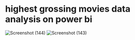 # highest grossing movies data analysis on power bi
![Screenshot (144)](https://user-images.githubusercontent.com/115246253/196171879-597b3b92-7e6e-4607-aecc-fb0c042cf9be.png)
![Screenshot (143)](https://user-images.githubusercontent.com/115246253/196171889-88319726-d971-459e-ae2c-e7816ccf1153.png)
